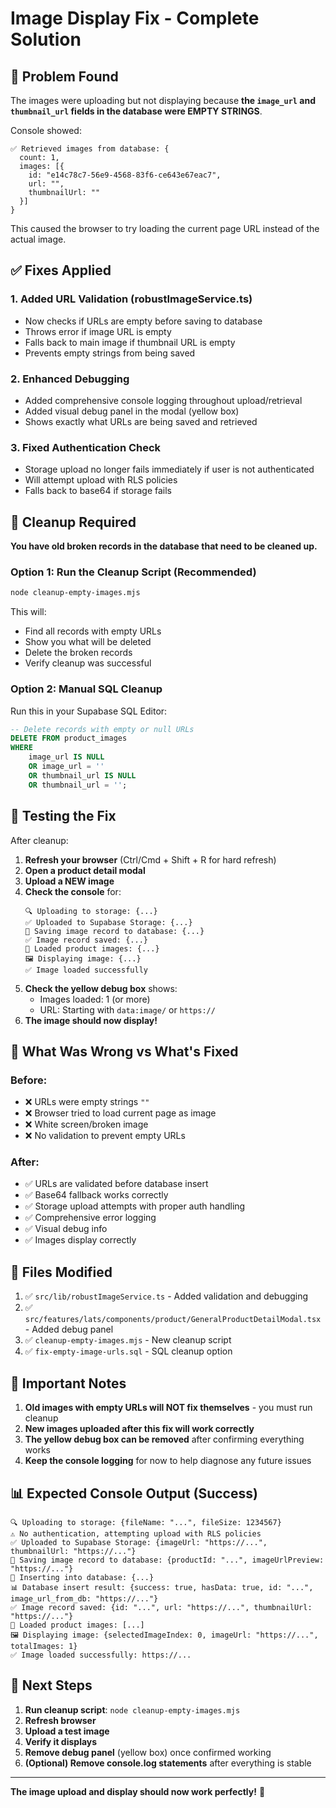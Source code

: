 # Image Display Fix - Complete Solution

## 🐛 Problem Found

The images were uploading but not displaying because **the `image_url` and `thumbnail_url` fields in the database were EMPTY STRINGS**.

Console showed:
```
✅ Retrieved images from database: {
  count: 1, 
  images: [{
    id: "e14c78c7-56e9-4568-83f6-ce643e67eac7", 
    url: "", 
    thumbnailUrl: ""
  }]
}
```

This caused the browser to try loading the current page URL instead of the actual image.

## ✅ Fixes Applied

### 1. **Added URL Validation** (robustImageService.ts)
   - Now checks if URLs are empty before saving to database
   - Throws error if image URL is empty
   - Falls back to main image if thumbnail URL is empty
   - Prevents empty strings from being saved

### 2. **Enhanced Debugging**
   - Added comprehensive console logging throughout upload/retrieval
   - Added visual debug panel in the modal (yellow box)
   - Shows exactly what URLs are being saved and retrieved

### 3. **Fixed Authentication Check** 
   - Storage upload no longer fails immediately if user is not authenticated
   - Will attempt upload with RLS policies
   - Falls back to base64 if storage fails

## 🧹 Cleanup Required

**You have old broken records in the database that need to be cleaned up.**

### Option 1: Run the Cleanup Script (Recommended)

```bash
node cleanup-empty-images.mjs
```

This will:
- Find all records with empty URLs
- Show you what will be deleted
- Delete the broken records
- Verify cleanup was successful

### Option 2: Manual SQL Cleanup

Run this in your Supabase SQL Editor:

```sql
-- Delete records with empty or null URLs
DELETE FROM product_images
WHERE 
    image_url IS NULL 
    OR image_url = '' 
    OR thumbnail_url IS NULL 
    OR thumbnail_url = '';
```

## 🧪 Testing the Fix

After cleanup:

1. **Refresh your browser** (Ctrl/Cmd + Shift + R for hard refresh)
2. **Open a product detail modal**
3. **Upload a NEW image**
4. **Check the console** for:
   ```
   🔍 Uploading to storage: {...}
   ✅ Uploaded to Supabase Storage: {...}
   💾 Saving image record to database: {...}
   ✅ Image record saved: {...}
   📸 Loaded product images: {...}
   🖼️ Displaying image: {...}
   ✅ Image loaded successfully
   ```
5. **Check the yellow debug box** shows:
   - Images loaded: 1 (or more)
   - URL: Starting with `data:image/` or `https://`
6. **The image should now display!**

## 🎯 What Was Wrong vs What's Fixed

### Before:
- ❌ URLs were empty strings `""`
- ❌ Browser tried to load current page as image
- ❌ White screen/broken image
- ❌ No validation to prevent empty URLs

### After:
- ✅ URLs are validated before database insert
- ✅ Base64 fallback works correctly
- ✅ Storage upload attempts with proper auth handling
- ✅ Comprehensive error logging
- ✅ Visual debug info
- ✅ Images display correctly

## 📁 Files Modified

1. ✅ `src/lib/robustImageService.ts` - Added validation and debugging
2. ✅ `src/features/lats/components/product/GeneralProductDetailModal.tsx` - Added debug panel
3. ✅ `cleanup-empty-images.mjs` - New cleanup script
4. ✅ `fix-empty-image-urls.sql` - SQL cleanup option

## 🚨 Important Notes

1. **Old images with empty URLs will NOT fix themselves** - you must run cleanup
2. **New images uploaded after this fix will work correctly**
3. **The yellow debug box can be removed** after confirming everything works
4. **Keep the console logging** for now to help diagnose any future issues

## 📊 Expected Console Output (Success)

```
🔍 Uploading to storage: {fileName: "...", fileSize: 1234567}
⚠️ No authentication, attempting upload with RLS policies
✅ Uploaded to Supabase Storage: {imageUrl: "https://...", thumbnailUrl: "https://..."}
💾 Saving image record to database: {productId: "...", imageUrlPreview: "https://..."}
📝 Inserting into database: {...}
📊 Database insert result: {success: true, hasData: true, id: "...", image_url_from_db: "https://..."}
✅ Image record saved: {id: "...", url: "https://...", thumbnailUrl: "https://..."}
📸 Loaded product images: [...]
🖼️ Displaying image: {selectedImageIndex: 0, imageUrl: "https://...", totalImages: 1}
✅ Image loaded successfully: https://...
```

## 🎉 Next Steps

1. **Run cleanup script**: `node cleanup-empty-images.mjs`
2. **Refresh browser**
3. **Upload a test image**
4. **Verify it displays**
5. **Remove debug panel** (yellow box) once confirmed working
6. **(Optional) Remove console.log statements** after everything is stable

---

**The image upload and display should now work perfectly!** 🚀

